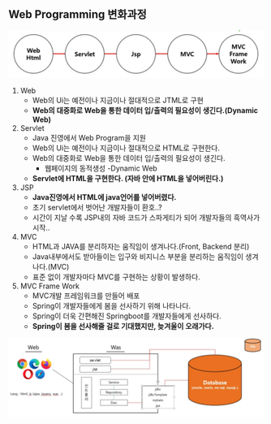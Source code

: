 ## Web Programming 변화과정

![image-20230217231748335](readme.assets/image-20230217231748335.png)

1. Web
   * Web의 Ui는 예전이나 지금이나 절대적으로 JTML로 구현
   * **Web의 대중화로 Web을 통한 데이터 입/출력의 필요성이 생긴다.(Dynamic Web)**
2. Servlet
   * Java 진영에서 Web Program을 지원
   * Web의 Ui는 예전이나 지금이나 절대적으로 HTML로 구현한다.
   * Web의 대중화로 Web을 통한 데이터 입/출력의 필요성이 생긴다.
     * 웹페이지의 동적생성 -Dynamic Web
   * **Servlet에 HTML을 구현한다. (자바 안에 HTML을 넣어버린다.)**
3. JSP
   * **Java진영에서 HTML에 java언어를 넣어버렸다.**
   * 초기 servlet에서 벗어난 개발자들이 환호..?
   * 시간이 지날 수록 JSP내의 자바 코드가 스파게티가 되어 개발자들의 흑역사가 시작..
4. MVC
   * HTML과 JAVA를 분리하자는 움직임이 생겨나다.(Front, Backend 분리)
   * Java내부에서도 받아들이는 입구와 비지니스 부분을 분리하는 움직임이 생겨나다.(MVC)
   * 표준 없이 개발자마다 MVC를 구현하는 상황이 발생하다.
5. MVC Frame Work
   * MVC개발 프레임워크를 만들어 배포
   * Spring이 개발자들에게 봄을 선사하기 위해 나타나다.
   * Spring이 더욱 간편해진 Springboot를 개발자들에게 선사하다.
   * **Spring이 봄을 선사해줄 걸로 기대했지만, 늦겨울이 오래가다.**

![image-20230217234938126](readme.assets/image-20230217234938126.png)

